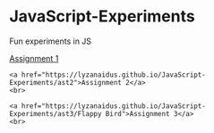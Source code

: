 # JavaScript-Experiments
Fun experiments in JS
<!DOCTYPE html>
<html>
<head>
	<title>JavaScript Experiments</title>
</head>
<body>
	<a href="https://lyzanaidus.github.io/JavaScript-Experiments/ast1">Assignment 1</a>
	<br>
	
	<a href="https://lyzanaidus.github.io/JavaScript-Experiments/ast2">Assignment 2</a>
	<br>

	<a href="https://lyzanaidus.github.io/JavaScript-Experiments/ast3/Flappy Bird">Assignment 3</a>
	<br>

</body>
</html>

